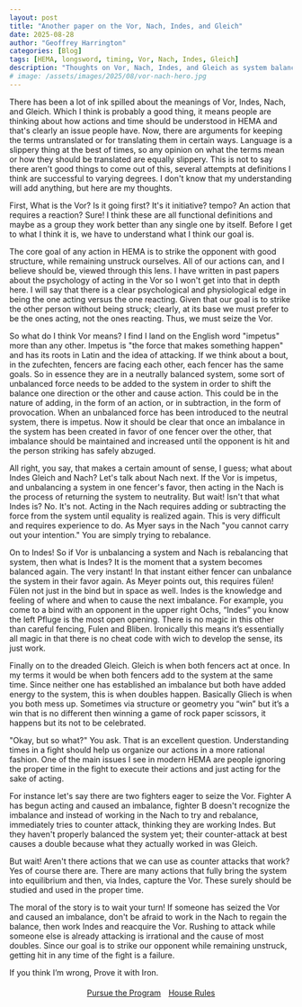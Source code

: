 ```yaml
---
layout: post
title: "Another paper on the Vor, Nach, Indes, and Gleich"
date: 2025-08-28
author: "Geoffrey Harrington"
categories: [Blog]
tags: [HEMA, longsword, timing, Vor, Nach, Indes, Gleich]
description: "Thoughts on Vor, Nach, Indes, and Gleich as system balance/imbalance and practical timing."
# image: /assets/images/2025/08/vor-nach-hero.jpg
---
```


There has been a lot of ink spilled about the meanings of Vor, Indes, Nach, and Gleich. Which I think is probably a good thing, it means people are thinking about how actions and time should be understood in HEMA and that's clearly an issue people have. Now, there are arguments for keeping the terms untranslated or for translating them in certain ways. Language is a slippery thing at the best of times, so any opinion on what the terms mean or how they should be translated are equally slippery. This is not to say there aren't good things to come out of this, several attempts at definitions I think are successful to varying degrees. I don't know that my understanding will add anything, but here are my thoughts.  

First, What is the Vor? Is it going first? It's it initiative? tempo? An action that requires a reaction? Sure\! I think these are all functional definitions and maybe as a group they work better than any single one by itself. Before I get to what I think it is, we have to understand what I think our goal is.

The core goal of any action in HEMA is to strike the opponent with good structure, while remaining unstruck ourselves. All of our actions can, and I believe should be, viewed through this lens. I have written in past papers about the psychology of acting in the Vor so I won't get into that in depth here. I will say that there is a clear psychological and physiological edge in being the one acting versus the one reacting. Given that our goal is to strike the other person without being struck; clearly, at its base we must prefer to be the ones acting, not the ones reacting. Thus, we must seize the Vor. 

So what do I think Vor means? I find I land on the English word "impetus" more than any other. Impetus is "the force that makes something happen" and has its roots in Latin and the idea of attacking. If we think about a bout, in the zufechten, fencers are facing each other, each fencer has the same goals. So in essence they are in a neutrally balanced system, some sort of unbalanced force needs to be added to the system in order to shift the balance one direction or the other and cause action.  This could be in the nature of adding, in the form of an action, or in subtraction, in the form of provocation. When an unbalanced force has been introduced to the neutral system, there is impetus. Now it should be clear that once an imbalance in the system has been created in favor of one fencer over the other, that imbalance should be maintained and increased until the opponent is hit and the person striking has safely abzuged. 

All right, you say, that makes a certain amount of sense, I guess; what about Indes Gleich and Nach? Let's talk about Nach next. If the Vor is impetus, and unbalancing a system in one fencer's favor, then acting in the Nach is the process of returning the system to neutrality. But wait\! Isn't that what Indes is? No. It's not. Acting in the Nach requires adding or subtracting the force from the system until equality is realized again. This is very difficult and requires experience to do. As Myer says in the Nach "you cannot carry out your intention." You are simply trying to rebalance. 

On to Indes\! So if Vor is unbalancing a system and Nach is rebalancing that system, then what is Indes? It is the moment that a system becomes balanced again. The very instant\! In that instant either fencer can unbalance the system in their favor again. As Meyer points out, this requires fülen\! Fülen not just in the bind but in space as well. Indes is the knowledge and feeling of where and when to cause the next imbalance.  For example, you come to a bind with an opponent in the upper right Ochs, “Indes” you know the left Pfluge is the most open opening. There is no magic in this other than careful fencing, Fulen and Bliben. Ironically this means it’s essentially all magic in that there is no cheat code with wich to develop the sense, its just work.

Finally on to the dreaded Gleich. Gleich is when both fencers act at once. In my terms it would be when both fencers add to the system at the same time. Since neither one has established an imbalance but both have added energy to the system, this is when doubles happen. Basically Gliech is when you both mess up. Sometimes via structure or geometry you “win” but it’s a win that is no different then winning a game of rock paper scissors, it happens but its not to be celebrated. 

"Okay, but so what?" You ask.  That is an excellent question. Understanding times in a fight should help us organize our actions in a more rational fashion. One of the main issues I see in modern HEMA are people ignoring the proper time in the fight to execute their actions and just acting for the sake of acting.

For instance let's say there are two fighters eager to seize the Vor. Fighter A has begun acting and caused an imbalance, fighter B doesn't recognize the imbalance and instead of working in the Nach to try and rebalance, immediately tries to counter attack, thinking they are working Indes. But they haven't properly balanced the system yet; their counter-attack at best causes a double because what they actually worked in was Gleich. 

But wait\! Aren't there actions that we can use as counter attacks that work? Yes of course there are. There are many actions that fully bring the system into equilibrium and then, via Indes, capture the Vor. These surely should be studied and used in the proper time.

The moral of the story is to wait your turn\! If someone has seized the Vor and caused an imbalance, don't be afraid to work in the Nach to regain the balance, then work Indes and reacquire the Vor. Rushing to attack while someone else is already attacking is irrational and the cause of most doubles. Since our goal is to strike our opponent while remaining unstruck, getting hit in any time of the fight is a failure. 

If you think I’m wrong, Prove it with Iron.
 
<p style="text-align:center; margin:1.2rem 0;">
  <a class="btn gold" href="/program/" role="button">Pursue the Program</a>
  <a class="btn gold" href="/house-rules/" role="button" style="margin-left:.6rem;">House Rules</a>
</p>
